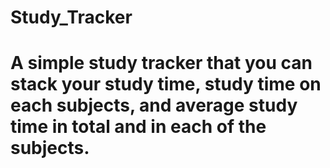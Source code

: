 # Study_Tracker
# A simple study tracker that you can stack your study time, study time on each subjects, and average study time in total and in each of the subjects. 
